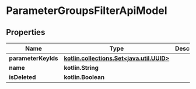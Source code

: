 
# ParameterGroupsFilterApiModel

## Properties
| Name | Type | Description | Notes |
| ------------ | ------------- | ------------- | ------------- |
| **parameterKeyIds** | [**kotlin.collections.Set&lt;java.util.UUID&gt;**](java.util.UUID.md) |  |  [optional] |
| **name** | **kotlin.String** |  |  [optional] |
| **isDeleted** | **kotlin.Boolean** |  |  [optional] |



